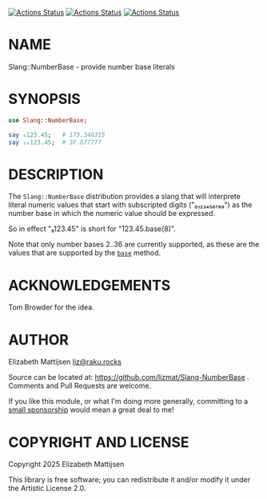 [![Actions Status](https://github.com/lizmat/Slang-NumberBase/actions/workflows/linux.yml/badge.svg)](https://github.com/lizmat/Slang-NumberBase/actions) [![Actions Status](https://github.com/lizmat/Slang-NumberBase/actions/workflows/macos.yml/badge.svg)](https://github.com/lizmat/Slang-NumberBase/actions) [![Actions Status](https://github.com/lizmat/Slang-NumberBase/actions/workflows/windows.yml/badge.svg)](https://github.com/lizmat/Slang-NumberBase/actions)

NAME
====

Slang::NumberBase - provide number base literals

SYNOPSIS
========

```raku
use Slang::NumberBase;

say ₈123.45;   # 173.346315
say ₃₆123.45;  # 3F.G77777
```

DESCRIPTION
===========

The `Slang::NumberBase` distribution provides a slang that will interprete literal numeric values that start with subscripted digits ("₀₁₂₃₄₅₆₇₈₉") as the number base in which the numeric value should be expressed.

So in effect "₈123.45" is short for "123.45.base(8)".

Note that only number bases 2..36 are currently supported, as these are the values that are supported by the [`base`](https://docs.raku.org/routine/base) method.

ACKNOWLEDGEMENTS
================

Tom Browder for the idea.

AUTHOR
======

Elizabeth Mattijsen <liz@raku.rocks>

Source can be located at: https://github.com/lizmat/Slang-NumberBase . Comments and Pull Requests are welcome.

If you like this module, or what I'm doing more generally, committing to a [small sponsorship](https://github.com/sponsors/lizmat/) would mean a great deal to me!

COPYRIGHT AND LICENSE
=====================

Copyright 2025 Elizabeth Mattijsen

This library is free software; you can redistribute it and/or modify it under the Artistic License 2.0.

